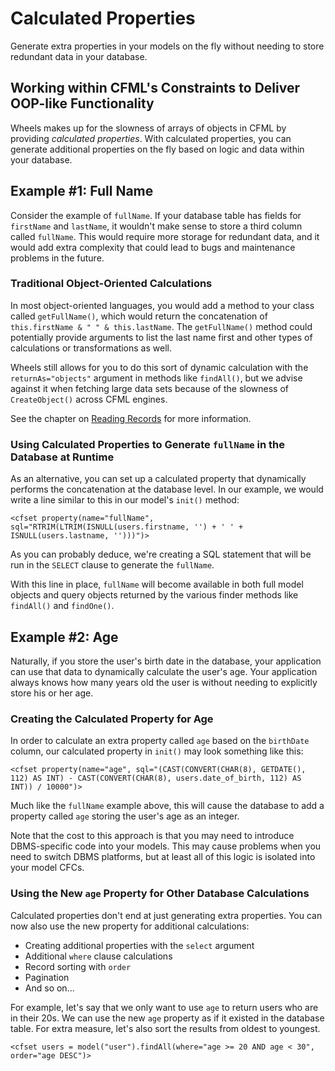# Calculated Properties

<p class="intro">Generate extra properties in your models on the fly without needing to store redundant data in your database.</p>

## Working within CFML's Constraints to Deliver OOP-like Functionality

Wheels makes up for the slowness of arrays of objects in CFML by providing _calculated properties_. With calculated properties, you can generate additional properties on the fly based on logic and data within your database.

## Example #1: Full Name

Consider the example of `fullName`. If your database table has fields for `firstName` and `lastName`, it wouldn't make sense to store a third column called `fullName`. This would require more storage for redundant data, and it would add extra complexity that could lead to bugs and maintenance problems in the future.

### Traditional Object-Oriented Calculations

In most object-oriented languages, you would add a method to your class called `getFullName()`, which would return the concatenation of `this.firstName & " " & this.lastName`. The `getFullName()` method could potentially provide arguments to list the last name first and other types of calculations or transformations as well.

Wheels still allows for you to do this sort of dynamic calculation with the `returnAs="objects"` argument in methods like `findAll()`, but we advise against it when fetching large data sets because of the slowness of `CreateObject()` across CFML engines.

See the chapter on [Reading Records][1] for more information.

### Using Calculated Properties to Generate `fullName` in the Database at Runtime

As an alternative, you can set up a calculated property that dynamically performs the concatenation at the database level. In our example, we would write a line similar to this in our model's `init()` method:

	<cfset property(name="fullName", sql="RTRIM(LTRIM(ISNULL(users.firstname, '') + ' ' + ISNULL(users.lastname, '')))")>

As you can probably deduce, we're creating a SQL statement that will be run in the `SELECT` clause to generate the `fullName`.

With this line in place, `fullName` will become available in both full model objects and query objects returned by the various finder methods like `findAll()` and `findOne()`.

## Example #2: Age

Naturally, if you store the user's birth date in the database, your application can use that data to dynamically calculate the user's age. Your application always knows how many years old the user is without needing to explicitly store his or her age.

### Creating the Calculated Property for Age

In order to calculate an extra property called `age` based on the `birthDate` column, our calculated property in `init()` may look something like this:

	<cfset property(name="age", sql="(CAST(CONVERT(CHAR(8), GETDATE(), 112) AS INT) - CAST(CONVERT(CHAR(8), users.date_of_birth, 112) AS INT)) / 10000")>

Much like the `fullName` example above, this will cause the database to add a property called `age` storing the user's age as an integer.

Note that the cost to this approach is that you may need to introduce DBMS-specific code into your models. This may cause problems when you need to switch DBMS platforms, but at least all of this logic is isolated into your model CFCs.

### Using the New `age` Property for Other Database Calculations

Calculated properties don't end at just generating extra properties. You can now also use the new property for additional calculations:

  * Creating additional properties with the `select` argument
  * Additional `where` clause calculations
  * Record sorting with `order`
  * Pagination
  * And so on...

For example, let's say that we only want to use `age` to return users who are in their 20s. We can use the new `age` property as if it existed in the database table. For extra measure, let's also sort the results from oldest to youngest.

	<cfset users = model("user").findAll(where="age >= 20 AND age < 30", order="age DESC")>

[1]: Reading%20Records.md